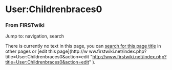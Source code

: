 

# User:Childrenbraces0

### From FIRSTwiki

Jump to: navigation, search

There is currently no text in this page, you can [search for this page
title](Special:Search/Childrenbraces0
"Special:Search/Childrenbraces0" ) in other pages or [edit this page](http://w
ww.firstwiki.net/index.php?title=User:Childrenbraces0&action=edit
"http://www.firstwiki.net/index.php?title=User:Childrenbraces0&action=edit" ).


